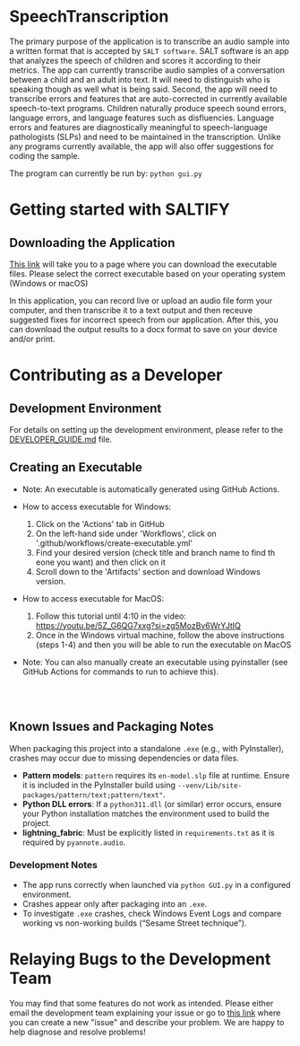 # SpeechTranscription

The primary purpose of the application is to transcribe an audio sample into a written format that is accepted by `SALT software`. SALT software is an app that analyzes the speech of children and scores it according to their metrics.
The app can currently transcribe audio samples of a conversation between a child and an adult into text. It will need to distinguish who is speaking though as well what is being said. Second, the app will need to transcribe errors and features that are auto-corrected in currently available speech-to-text programs. Children naturally produce speech sound errors, language errors, and language features such as disfluencies. Language errors and features are diagnostically meaningful to speech-language pathologists (SLPs) and need to be maintained in the transcription. Unlike any programs currently available, the app will also offer suggestions for coding the sample.

The program can currently be run by:
`python gui.py`

   # Getting started with SALTIFY

## **Downloading the Application**

[This link](https://github.com/oss-slu/SpeechTranscription/releases) will take you to a page where you can download the executable files. Please select the correct executable based on your operating system (Windows or macOS)

In this application, you can record live or upload an audio file form your computer, and then transcribe it to a text output and then receuve suggested fixes for incorrect speech from our application. After this, you can download the output results to a docx format to save on your device and/or print.

# Contributing as a Developer

## Development Environment

For details on setting up the development environment, please refer to the [DEVELOPER_GUIDE.md](./DEVELOPER_GUIDE.md) file.

## Creating an Executable

- Note: An executable is automatically generated using GitHub Actions.

- How to access executable for Windows:
   1. Click on the 'Actions' tab in GitHub
   2. On the left-hand side under 'Workflows', click on '.github/workflows/create-executable.yml'
   3. Find your desired version (check title and branch name to find th eone you want) and then click on it
   4. Scroll down to the 'Artifacts' section and download Windows version.

- How to access executable for MacOS:
   1. Follow this tutorial until 4:10 in the video: https://youtu.be/5Z_G6QG7xxg?si=zg5MozBv6WrYJtIQ 
   2. Once in the Windows virtual machine, follow the above instructions (steps 1-4) and then you will be able to run the executable on MacOS
 
 - Note: You can also manually create an executable using pyinstaller (see GitHub Actions for commands to run to achieve this). 
    
<br />
<br />

## Known Issues and Packaging Notes

When packaging this project into a standalone `.exe` (e.g., with PyInstaller), crashes may occur due to missing dependencies or data files.

- **Pattern models**: `pattern` requires its `en-model.slp` file at runtime. Ensure it is included in the PyInstaller build using `--venv/Lib/site-packages/pattern/text;pattern/text"`.
- **Python DLL errors**: If a `python311.dll` (or similar) error occurs, ensure your Python installation matches the environment used to build the project.
- **lightning_fabric**: Must be explicitly listed in `requirements.txt` as it is required by `pyannote.audio`.

### Development Notes
- The app runs correctly when launched via `python GUI.py` in a configured environment.
- Crashes appear only after packaging into an `.exe`.
- To investigate `.exe` crashes, check Windows Event Logs and compare working vs non-working builds (“Sesame Street technique”).

# Relaying Bugs to the Development Team

You may find that some features do not work as intended. Please either email the development team explaining your issue or go to [this link](https://github.com/oss-slu/SpeechTranscription/issues) where you can create a new "issue" and describe your problem. We are happy to help diagnose and resolve problems!